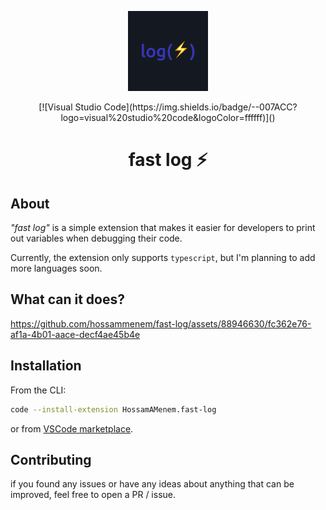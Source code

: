 <p align="center">
  <img src="https://github.com/hossammenem/fast-log/blob/master/assets/imgs/logo.png" width="128" alt="fast-log Logo">
</p>

<p align="center">
  [![Visual Studio Code](https://img.shields.io/badge/--007ACC?logo=visual%20studio%20code&logoColor=ffffff)]()
</p>

<h1 align="center">
  fast log ⚡
</h1>

<h2 id="about">About</h2>

_"fast log"_ is a simple extension that makes it easier for developers to print out variables when debugging their code.

Currently, the extension only supports `typescript`, but I'm planning to add more languages soon.

<h2 id="features-showcasing">What can it does?</h2>

https://github.com/hossammenem/fast-log/assets/88946630/fc362e76-af1a-4b01-aace-decf4ae45b4e

<h2 id="installation">Installation</h2>
 
From the CLI:

```bash
code --install-extension HossamAMenem.fast-log
```

or from [VSCode marketplace]().

<h2 id="contributing">Contributing</h2>

if you found any issues or have any ideas about anything that can be improved, feel free to open a PR / issue.
